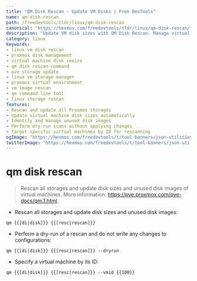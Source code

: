 ```yaml
---
title: "QM Disk Rescan - Update VM Disks | Free DevTools"
name: qm-disk-rescan
path: /freedevtools/tldr/linux/qm-disk-rescan
canonical: "https://hexmos.com/freedevtools/tldr/linux/qm-disk-rescan/"
description: "Update VM disk sizes with QM Disk Rescan. Manage virtual machine storage and disk images effectively on Linux. Free online tool, no registration required."
category: linux
keywords:
- linux vm disk rescan
- proxmox disk management
- virtual machine disk resize
- qm disk rescan command
- pve storage update
- linux vm storage manager
- proxmox virtual environment
- vm image rescan
- qm command line tool
- linux storage rescan
features:
- Rescan and update all Proxmox storages
- Update virtual machine disk sizes automatically
- Identify and manage unused disk images
- Perform dry-run scans without applying changes
- Target specific virtual machines by ID for rescanning
ogImage: "https://hexmos.com/freedevtools/t/tool-banners/json-utilities-banner.png"
twitterImage: "https://hexmos.com/freedevtools/t/tool-banners/json-utilities-banner.png"
---
```


# qm disk rescan

> Rescan all storages and update disk sizes and unused disk images of virtual machines.
> More information: <https://pve.proxmox.com/pve-docs/qm.1.html>.

- Rescan all storages and update disk sizes and unused disk images:

`qm {{[di|disk]}} {{[resc|rescan]}}`

- Perform a dry-run of a rescan and do not write any changes to configurations:

`qm {{[di|disk]}} {{[resc|rescan]}} --dryrun`

- Specify a virtual machine by its ID:

`qm {{[di|disk]}} {{[resc|rescan]}} --vmid {{100}}`
